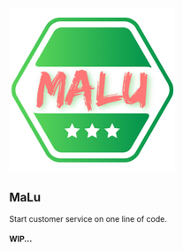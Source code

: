 ![logo](./static/img/logo.png)



## MaLu



Start customer service on one line of code.



#### WIP...